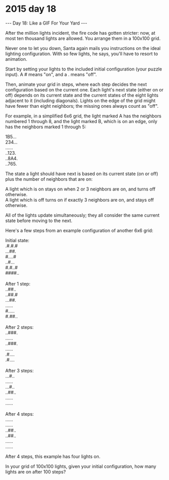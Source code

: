 # 2015 day 18

--- Day 18: Like a GIF For Your Yard ---

After the million lights incident, the fire code has gotten stricter: now, at most ten thousand lights are allowed.  You arrange them in a 100x100 grid.



Never one to let you down, Santa again mails you instructions on the ideal lighting configuration.  With so few lights, he says, you'll have to resort to animation.



Start by setting your lights to the included initial configuration (your puzzle input).  A # means "on", and a . means "off".



Then, animate your grid in steps, where each step decides the next configuration based on the current one.  Each light's next state (either on or off) depends on its current state and the current states of the eight lights adjacent to it (including diagonals).  Lights on the edge of the grid might have fewer than eight neighbors; the missing ones always count as "off".



For example, in a simplified 6x6 grid, the light marked A has the neighbors numbered 1 through 8, and the light marked B, which is on an edge, only has the neighbors marked 1 through 5:



1B5...\
234...\
......\
..123.\
..8A4.\
..765.



The state a light should have next is based on its current state (on or off) plus the number of neighbors that are on:



A light which is on stays on when 2 or 3 neighbors are on, and turns off otherwise.\
A light which is off turns on if exactly 3 neighbors are on, and stays off otherwise.



All of the lights update simultaneously; they all consider the same current state before moving to the next.



Here's a few steps from an example configuration of another 6x6 grid:



Initial state:\
.#.#.#\
...##.\
#....#\
..#...\
#.#..#\
####..\
\
After 1 step:\
..##..\
..##.#\
...##.\
......\
#.....\
#.##..\
\
After 2 steps:\
..###.\
......\
..###.\
......\
.#....\
.#....\
\
After 3 steps:\
...#..\
......\
...#..\
..##..\
......\
......\
\
After 4 steps:\
......\
......\
..##..\
..##..\
......\
......



After 4 steps, this example has four lights on.



In your grid of 100x100 lights, given your initial configuration, how many lights are on after 100 steps?



